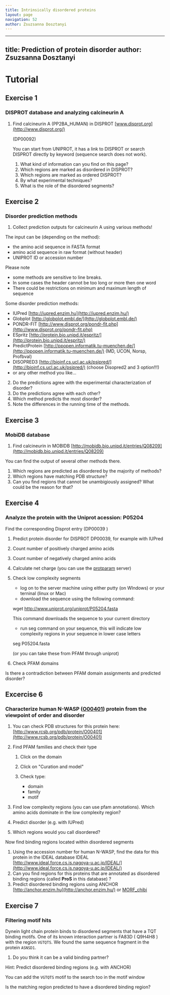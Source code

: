 ```yaml
---
title: Intrinsically disordered proteins
layout: page
navigation: 52
author: Zsuzsanna Dosztanyi
---
```



---
title: Prediction of protein disorder
author: Zsuzsanna Dosztanyi
---

# Tutorial

## Exercise 1

### DISPROT database and analyzing calcineurin A

1.  Find calcineurin A (PP2BA\_HUMAN) in DISPROT
    [www.disprot.org](http://www.disprot.org/)
    
    (DP00092)

    You can start from UNIPROT, it has a link to DISPROT 
    or search DISPROT directly by keyword (sequence search does not work).

    1. What kind of information can you find on this page?
    2. Which regions are marked as disordered in DISPROT?
    3. Which regions are marked as ordered DISPROT?
    4. By what experimental techniques?
    5. What is the role of the disordered segments?




##  Exercise 2 

### Disorder prediction methods 

1.  Collect prediction outputs for calcineurin A using various methods!


The input can be (depending on the method):

- the amino acid sequence in FASTA format
- amino acid sequence in raw format (without header)
- UNIPROT ID or accession number

Please note

* some methods are sensitive to line breaks.
* In some cases the header cannot be too long or more then one word
* There could be restrictions on minimum and maximum length of sequence 

Some disorder prediction methods:

- IUPred [http://iupred.enzim.hu](http://iupred.enzim.hu/)
- Globplot [http://globplot.embl.de/](http://globplot.embl.de/)
- PONDR-FIT
[http://www.disprot.org/pondr-fit.php](http://www.disprot.org/pondr-fit.php)
- ESpritz
[http://protein.bio.unipd.it/espritz/](http://protein.bio.unipd.it/espritz/)
- PredictProtein
[http://ppopen.informatik.tu-muenchen.de/](http://ppopen.informatik.tu-muenchen.de/)
(MD, UCON, Norsp, Profbval)
- DISOPRED3 [http://bioinf.cs.ucl.ac.uk/psipred/](http://bioinf.cs.ucl.ac.uk/psipred/)
      (choose Disopred2 and 3 option!!!)
- or any other method you like...


2. Do the predictions agree with the experimental characterization of disorder?
3. Do the predictions agree with each other?
4. Which method predicts the most disorder?
5. Note the differences in the running time of the methods.



## Exercise 3 

### MobiDB database

1. Find calcineurin in MOBIDB
 [http://mobidb.bio.unipd.it/entries/Q08209](http://mobidb.bio.unipd.it/entries/Q08209)

You can find the output of several other methods there.

1. Which regions are predicted as disordered by the majority of methods?
2. Which regions have matching PDB structure?
3. Can you find regions that cannot be unambigiously assigned? 
    What could be the reason for that?    



## Exercise 4

### Analyze the protein with the Uniprot acession: P05204
Find the corresponding Disprot entry (DP00039 )
   
1. Predict protein disorder for DISPROT DP00039, for example with IUPred
2. Count number of positively charged amino acids
3. Count number of negatively charged amino acids
4.  Calculate net charge 
    (you can use the [protparam](http://web.expasy.org/protparam/) server)
5. Check low complexity segments 
    - log on to the server machine using either putty (on WIndows) or your terninal (linux or Mac)
    - download the sequence using the following command:
     
    wget http://www.uniprot.org/uniprot/P05204.fasta
     
     This command downloads the sequence to your current directory
    - run seg command on your sequence, this will indicate low complexity regions in your sequence  in lower case letters
   
    seg P05204.fasta

	(or you can take these from PFAM through  uniprot)

6. Check PFAM domains

Is there a contradiction between PFAM domain assignments and predicted disorder?



## Excercise 6

### Characterize human N-WASP ([O00401](http://www.uniprot.org/uniprot/O00401)) protein from the viewpoint of order and disorder

1. You can check PDB structures for this protein here:
    [http://www.rcsb.org/pdb/protein/O00401](http://www.rcsb.org/pdb/protein/O00401)
2. Find PFAM families and  check their type

    1. Click on the domain
    2. Click on "Curation and model"
    3. Check type: 

       - domain 
       - family
       - motif

3. Find low complexity regions (you can use pfam annotations). Which amino acids dominate in the low complexity region?
4. Predict disorder (e.g. with IUPred)
5. Which regions would you call disordered?


Now find binding regions located within disordered segments

1. Using the accession number for human N-WASP, find the data for this protein in the IDEAL database
IDEAL [http://www.ideal.force.cs.is.nagoya-u.ac.jp/IDEAL/](http://www.ideal.force.cs.is.nagoya-u.ac.jp/IDEAL/)
2. Can you find regions for this proteins that are annotated as disordered binding regions (called **ProS** in this database) ?
3. Predict disordered binding regions using ANCHOR [http://anchor.enzim.hu](http://anchor.enzim.hu/) 
or [MORF_chibi]()


## Exercise 7

###   Filtering motif hits

Dynein light chain protein binds to disordered segments that have a TQT binding motifs. One of its known interaction partner is FA83D ( Q9H4H8 ) with the region `VGTQTS`.
We found  the same sequence fragment in the protein `ASNSD1`.

 
1. Do you think it can be a valid binding partner?

Hint: Predict disordered binding regions (e.g. with ANCHOR)

You can add the `VGTQTS` motif to the search too in the motif window

Is the matching region predicted to have a disordered binding region?










